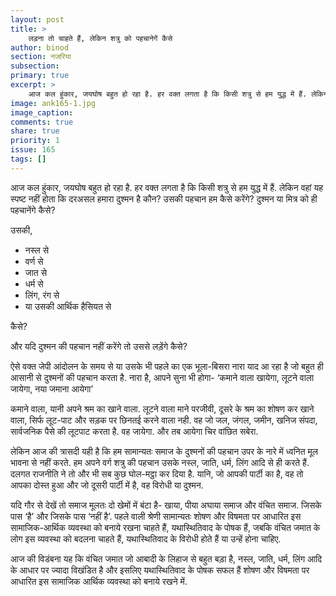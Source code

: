 ```yaml
---
layout: post
title: >
    लड़ना तो चाहते हैं, लेकिन शत्रु को पहचानेगें कैसे
author: binod
section: नजरिया
subsection:
primary: true
excerpt: >
    आज कल हुंकार, जयघोष बहुत हो रहा है. हर वक्त लगता है कि किसी शत्रु से हम युद्ध में हैं. लेकिन वहां यह स्पष्ट नहीं होता कि दरअसल हमारा दुश्मन है कौन? उसकी पहचान हम कैसे करेंगे? दुश्मन या मित्र को ही पहचानेंगे कैसे?
image: ank165-1.jpg
image_caption: 
comments: true
share: true
priority: 1
issue: 165
tags: []
---
```


आज कल हुंकार, जयघोष बहुत हो रहा है. हर वक्त लगता है कि किसी शत्रु से हम युद्ध में हैं. लेकिन वहां यह स्पष्ट नहीं होता कि दरअसल हमारा दुश्मन है कौन? उसकी पहचान हम कैसे करेंगे? दुश्मन या मित्र को ही पहचानेंगे कैसे?

उसकी,

- नस्ल से
- वर्ण से
- जात से
- धर्म से
- लिंग, रंग से
- या उसकी आर्थिक हैसियत से

कैसे?

और यदि दुश्मन की पहचान नहीं करेंगे तो उससे लड़ेंगे कैसे?

ऐसे वक्त जेपी आंदोलन के समय से या उसके भी पहले का एक भूला-बिसरा नारा याद आ रहा है जो बहुत ही आसानी से दुश्मनों की पहचान करता है. नारा है, आपने सुना भी होगा-
‘कमाने वाला खायेगा, लूटने वाला जायेगा, नया जमाना आयेगा’

कमाने वाला, यानी अपने श्रम का खाने वाला. लूटने वाला माने परजीवी, दूसरे के श्रम का शोषण कर खाने वाला, सिर्फ लूट-पाट और सड़क पर छिनतई करने वाला नही. वह जो जल, जंगल, जमीन, खनिज संपदा, सार्वजनिक पैसे की लूटपाट करता है. वह जायेगा. और तब आयेगा चिर वांछित सबेरा.

लेकिन आज की त्रासदी यही है कि हम सामान्यतः समाज के दुश्मनों की पहचान उपर के नारे में ध्वनित मूल भावना से नहीं करते. हम अपने वर्ग शत्रु की पहचान उसके नस्ल, जाति, धर्म, लिंग आदि से ही करते हैं. दलगत राजनीति ने तो और भी सब कुछ घोल-मट्ठा कर दिया है. यानि, जो आपकी पार्टी का है, वह तो आपका दोस्त हुआ और जो दूसरी पार्टी में है, वह विरोधी या दुश्मन.

यदि गौर से देखें तो समाज मूलतः दो खेमों में बंटा है- खाया, पीया अघाया समाज और वंचित समाज. जिसके पास ‘है’ और जिसके पास ‘नहीं है’. पहले वाली श्रेणी सामान्यतः शोषण और विषमता पर आधारित इस सामाजिक-आर्थिक व्यवस्था को बनाये रखना चाहते हैं, यथास्थितिवाद के पोषक हैं, जबकि वंचित जमात के लोग इस व्यवस्था को बदलना चाहते हैं, यथास्थितिवाद के विरोधी होते हैं या उन्हें होना चाहिए.

आज की विडंबना यह कि वंचित जमात जो आबादी के लिहाज से बहुत बड़ा है, नस्ल, जाति, धर्म, लिंग आदि के आधार पर ज्यादा विखंडित है और इसलिए यथास्थितिवाद के पोषक सफल हैं शोषण और विषमता पर आधारित इस सामाजिक आर्थिक व्यवस्था को बनाये रखने में. 